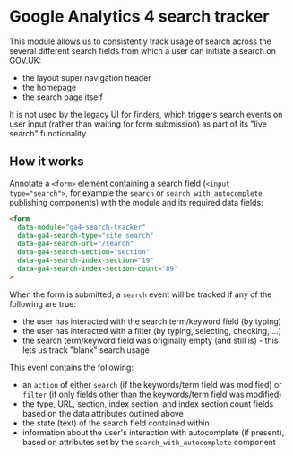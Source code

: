 # Google Analytics 4 search tracker

This module allows us to consistently track usage of search across the several different search
fields from which a user can initiate a search on GOV.UK:
- the layout super navigation header
- the homepage
- the search page itself

It is not used by the legacy UI for finders, which triggers search events on user input (rather than
waiting for form submission) as part of its "live search" functionality.

## How it works
Annotate a `<form>` element containing a search field (`<input type="search">`, for example the
`search` or `search_with_autocomplete` publishing components) with the module and its required data
fields:

```html
<form
  data-module="ga4-search-tracker"
  data-ga4-search-type="site search"
  data-ga4-search-url="/search"
  data-ga4-search-section="section"
  data-ga4-search-index-section="19"
  data-ga4-search-index-section-count="89"
>
```

When the form is submitted, a `search` event will be tracked if any of the following are true:
- the user has interacted with the search term/keyword field (by typing)
- the user has interacted with a filter (by typing, selecting, checking, ...)
- the search term/keyword field was originally empty (and still is) - this lets us track "blank" search usage

This event contains the following:
- an `action` of either `search` (if the keywords/term field was modified) or `filter` (if only
  fields other than the keywords/term field was modified)
- the type, URL, section, index section, and index section count fields based on the data attributes
  outlined above
- the state (text) of the search field contained within
- information about the user's interaction with autocomplete (if present), based on attributes set
  by the `search_with_autocomplete` component
